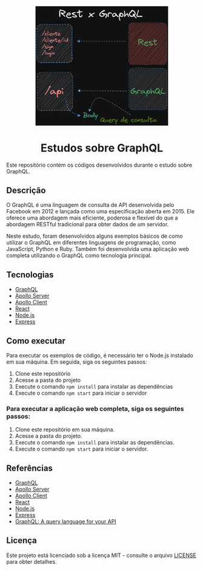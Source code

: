 <div align="center">
  <img src="graphql.png" alt="GraphQL" width="350" />
  <h1>Estudos sobre GraphQL</h1>
</div>

Este repositório contém os códigos desenvolvidos durante o estudo sobre GraphQL.

## Descrição

O GraphQL é uma linguagem de consulta de API desenvolvida pelo Facebook em 2012 e lançada como uma especificação aberta em 2015. Ele oferece uma abordagem mais eficiente, poderosa e flexível do que a abordagem RESTful tradicional para obter dados de um servidor.

Neste estudo, foram desenvolvidos alguns exemplos básicos de como utilizar o GraphQL em diferentes linguagens de programação, como JavaScript, Python e Ruby. Também foi desenvolvida uma aplicação web completa utilizando o GraphQL como tecnologia principal.

## Tecnologias

- [GraphQL](https://graphql.org/)
- [Apollo Server](https://www.apollographql.com/docs/apollo-server/)
- [Apollo Client](https://www.apollographql.com/docs/react/)
- [React](https://reactjs.org/)
- [Node.js](https://nodejs.org/en/)
- [Express](https://expressjs.com/)

## Como executar

Para executar os exemplos de código, é necessário ter o Node.js instalado em sua máquina. Em seguida, siga os seguintes passos:

1. Clone este repositório
2. Acesse a pasta do projeto
3. Execute o comando `npm install` para instalar as dependências
4. Execute o comando `npm start` para iniciar o servidor

### Para executar a aplicação web completa, siga os seguintes passos:

1. Clone este repositório em sua máquina.
2. Acesse a pasta do projeto.
3. Execute o comando `npm install` para instalar as dependências.
4. Execute o comando `npm start` para iniciar o servidor.

## Referências

- [GraphQL](https://graphql.org/)
- [Apollo Server](https://www.apollographql.com/docs/apollo-server/)
- [Apollo Client](https://www.apollographql.com/docs/react/)
- [React](https://reactjs.org/)
- [Node.js](https://nodejs.org/en/)
- [Express](https://expressjs.com/)
- [GraphQL: A query language for your API](https://www.howtographql.com/basics/1-graphql-is-the-better-rest/)

## Licença

Este projeto está licenciado sob a licença MIT - consulte o arquivo [LICENSE](LICENSE) para obter detalhes.
